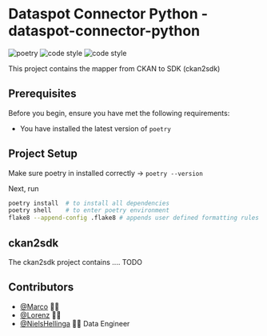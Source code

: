 # Dataspot Connector Python - dataspot-connector-python

![poetry](https://img.shields.io/static/v1?label=package%20manager&message=poetry&color=blue)
![code style](https://img.shields.io/static/v1?label=code%20style&message=flask8&color=green)
![code style](https://img.shields.io/static/v1?label=contributers&message=3&color=red)

This project contains the mapper from CKAN to SDK (ckan2sdk)

## Prerequisites

Before you begin, ensure you have met the following requirements:

* You have installed the latest version of `poetry`

## Project Setup

Make sure poetry in installed correctly ->  `poetry --version`

Next, run
```bash
poetry install  # to install all dependencies
poetry shell    # to enter poetry environment
flake8 --append-config .flake8 # appends user defined formatting rules to flake8 default set
``` 

## ckan2sdk

The ckan2sdk project contains .... TODO

## Contributors

* [@Marco](mailto:) 👨‍💻 
* [@Lorenz](mailto:) 👨‍💻 
* [@NielsHellinga](mailto:niels.hellinga@banian.ch) 👨‍💻 Data Engineer
